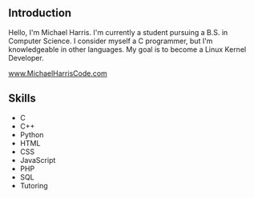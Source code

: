 ## Introduction
Hello, I'm Michael Harris. I'm currently a student pursuing a B.S. in Computer Science.
I consider myself a C programmer, but I'm knowledgeable in other languages.
My goal is to become a Linux Kernel Developer.

www.MichaelHarrisCode.com

## Skills
- C
- C++
- Python
- HTML
- CSS
- JavaScript
- PHP
- SQL
- Tutoring
